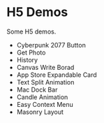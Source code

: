 # H5 Demos

Some H5 demos.

- Cyberpunk 2077 Button
- Get Photo
- History
- Canvas Write Borad
- App Store Expandable Card
- Text Split Animation
- Mac Dock Bar
- Candle Animation
- Easy Context Menu
- Masonry Layout
